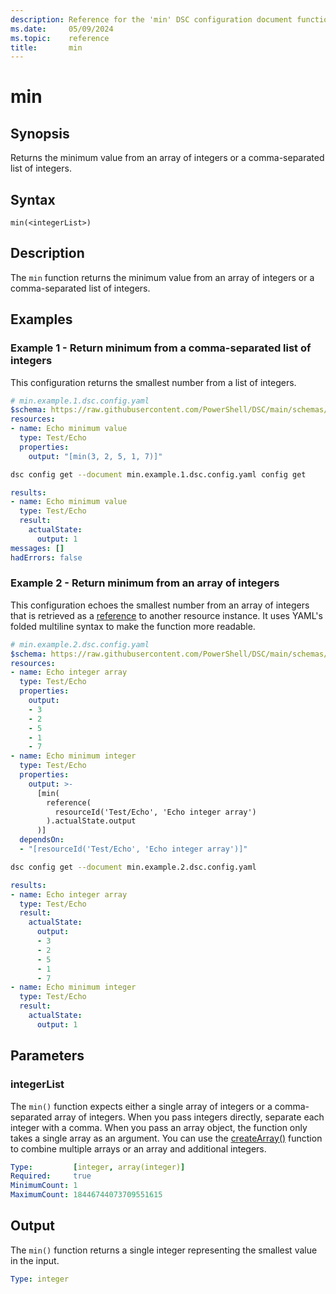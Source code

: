 ```yaml
---
description: Reference for the 'min' DSC configuration document function
ms.date:     05/09/2024
ms.topic:    reference
title:       min
---
```


# min

## Synopsis

Returns the minimum value from an array of integers or a comma-separated list of integers.

## Syntax

```Syntax
min(<integerList>)
```

## Description

The `min` function returns the minimum value from an array of integers or a comma-separated list of
integers.

## Examples

### Example 1 - Return minimum from a comma-separated list of integers

This configuration returns the smallest number from a list of integers.

```yaml
# min.example.1.dsc.config.yaml
$schema: https://raw.githubusercontent.com/PowerShell/DSC/main/schemas/2024/04/config/document.json
resources:
- name: Echo minimum value
  type: Test/Echo
  properties:
    output: "[min(3, 2, 5, 1, 7)]"
```

```bash
dsc config get --document min.example.1.dsc.config.yaml config get
```

```yaml
results:
- name: Echo minimum value
  type: Test/Echo
  result:
    actualState:
      output: 1
messages: []
hadErrors: false
```

### Example 2 - Return minimum from an array of integers

This configuration echoes the smallest number from an array of integers that is retrieved as a
[reference][01] to another resource instance. It uses YAML's folded multiline syntax to make the
function more readable.

```yaml
# min.example.2.dsc.config.yaml
$schema: https://raw.githubusercontent.com/PowerShell/DSC/main/schemas/2024/04/config/document.json
resources:
- name: Echo integer array
  type: Test/Echo
  properties:
    output:
    - 3
    - 2
    - 5
    - 1
    - 7
- name: Echo minimum integer
  type: Test/Echo
  properties:
    output: >-
      [min(
        reference(
          resourceId('Test/Echo', 'Echo integer array')
        ).actualState.output
      )]
  dependsOn:
  - "[resourceId('Test/Echo', 'Echo integer array')]"
```

```bash
dsc config get --document min.example.2.dsc.config.yaml
```

```yaml
results:
- name: Echo integer array
  type: Test/Echo
  result:
    actualState:
      output:
      - 3
      - 2
      - 5
      - 1
      - 7
- name: Echo minimum integer
  type: Test/Echo
  result:
    actualState:
      output: 1
```

## Parameters

### integerList

The `min()` function expects either a single array of integers or a comma-separated array of
integers. When you pass integers directly, separate each integer with a comma. When you pass an
array object, the function only takes a single array as an argument. You can use the
[createArray()][02] function to combine multiple arrays or an array and additional integers.

```yaml
Type:         [integer, array(integer)]
Required:     true
MinimumCount: 1
MaximumCount: 18446744073709551615
```

## Output

The `min()` function returns a single integer representing the smallest value in the input.

```yaml
Type: integer
```

<!-- Link reference definitions -->
[01]: ./reference.md
[02]: ./createArray.md
